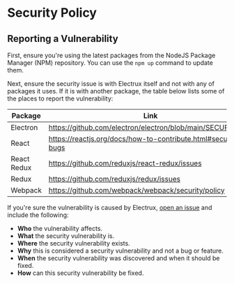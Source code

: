# Security Policy

## Reporting a Vulnerability

First, ensure you're using the latest packages from the NodeJS Package Manager (NPM) repository. You can use the ``npm up`` command to update them.

Next, ensure the security issue is with Electrux itself and not with any of packages it uses. If it is with another package, the table below lists some of the places to report the vulnerability:

| Package | Link |
|-|-|
| Electron | https://github.com/electron/electron/blob/main/SECURITY.md |
| React | https://reactjs.org/docs/how-to-contribute.html#security-bugs |
| React Redux | https://github.com/reduxjs/react-redux/issues |
| Redux | https://github.com/reduxjs/redux/issues |
| Webpack | https://github.com/webpack/webpack/security/policy |

If you're sure the vulnerability is caused by Electrux, [open an issue](https://github.com/little-apps/Electrux/issues/new) and include the following:

 * **Who** the vulnerability affects.
 * **What** the security vulnerability is.
 * **Where** the security vulnerability exists.
 * **Why** this is considered a security vulnerability and not a bug or feature.
 * **When** the security vulnerability was discovered and when it should be fixed.
 * **How** can this security vulnerability be fixed.

